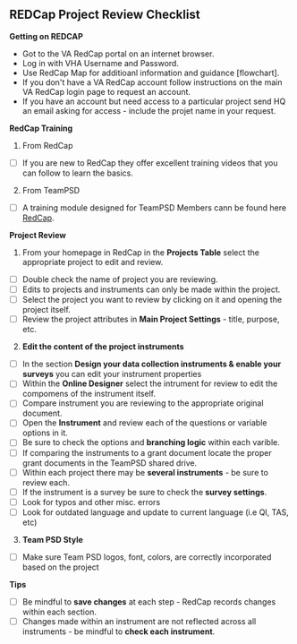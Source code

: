 
## **REDCap Project Review Checklist**

**Getting on REDCAP**
- Got to the VA RedCap portal on an internet browser.
- Log in with VHA Username and Password.
- Use RedCap Map for additioanl information and guidance [flowchart].
- If you don't have a VA RedCap account follow instructions on the main VA RedCap login page to request an account.
- If you have an account but need access to a particular project send HQ an email asking for access - include the projet name in your request.

**RedCap Training**
1. From RedCap
- [ ] If you are new to RedCap they offer excellent training videos that you can follow to learn the basics.
2. From TeamPSD
- [ ] A training module designed for TeamPSD Members cann be found here [RedCap](https://github.com/lzim/teampsd/tree/master/resources/training_guides/redcap).

**Project Review**
1. From your homepage in RedCap in the **Projects Table** select the appropriate project to edit and review.
- [ ] Double check the name of project you are reviewing.
- [ ] Edits to projects and instruments can only be made within the project.
- [ ] Select the project you want to review by clicking on it and opening the project itself.
- [ ] Review the project attributes in **Main Project Settings** - title, purpose, etc.

2. **Edit the content of the project instruments**
- [ ] In the section **Design your data collection instruments & enable your surveys** you can edit your instrument properties
- [ ] Within the **Online Designer** select the intrument for review to edit the compomens of the instrument itself.
- [ ] Compare instrument you are reviewing to the appropriate original document.
- [ ] Open the **Instrument** and review each of the questions or variable options in it.
- [ ] Be sure to check the options and **branching logic** within each varible.
- [ ] If comparing the instruments to a grant document locate the proper grant documents in the TeamPSD shared drive.
- [ ] Within each project there may be **several instruments** - be sure to review each.
- [ ] If the instrument is a survey be sure to check the **survey settings**.
- [ ] Look for typos and other misc. errors
- [ ] Look for outdated language and update to current language (i.e QI, TAS, etc)

3. **Team PSD Style**
- [ ] Make sure Team PSD logos, font, colors, are correctly incorporated based on the project

**Tips**
- [ ] Be mindful to **save changes** at each step - RedCap records changes within each section.
- [ ] Changes made within an instrument are not reflected across all instruments - be mindful to **check each instrument**.
